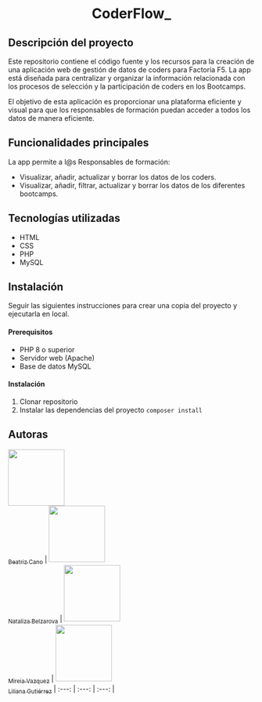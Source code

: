 
<h1 align="center"> CoderFlow_ </h1>



## Descripción del proyecto

Este repositorio contiene el código fuente y los recursos para la creación de una aplicación web de gestión de datos de coders para Factoría F5. La app está diseñada para centralizar y organizar la información relacionada con los procesos de selección y la participación de coders en los Bootcamps.

El objetivo de esta aplicación es proporcionar una plataforma eficiente y visual para que los responsables de formación puedan acceder a todos los datos de manera eficiente.


## Funcionalidades principales

La app permite a l@s Responsables de formación: 

 - Visualizar, añadir, actualizar y borrar los datos de los coders.
 - Visualizar, añadir, filtrar, actualizar y borrar los datos de los diferentes bootcamps. 


## Tecnologías utilizadas

- HTML
- CSS
- PHP
- MySQL

## Instalación

Seguir las siguientes instrucciones para crear una copia del proyecto y ejecutarla en local.

<h4>Prerequisitos</h4>

- PHP 8 o superior
- Servidor web (Apache)
- Base de datos MySQL

<h4>Instalación</h4>

1. Clonar repositorio
2. Instalar las dependencias del proyecto `composer install`


## Autoras

[<img src="https://avatars.githubusercontent.com/u/130498392?v=4" width=115><br><sub>Beatriz Cano</sub>](https://github.com/BeatrizCano) | [<img src="https://avatars.githubusercontent.com/u/132447078?v=4" width=115><br><sub>Nataliza Belzarova</sub>](https://github.com/nati-Bel) |  [<img src="https://avatars.githubusercontent.com/u/132447061?v=4" width=115><br><sub>Mireia Vazquez</sub>](https://github.com/mireiavh) | [<img src="https://avatars.githubusercontent.com/u/132386229?v=4" width=115><br><sub>Liliana Gutiérrez</sub>](https://github.com/LilinaG) | :---: | :---: | :---: |



